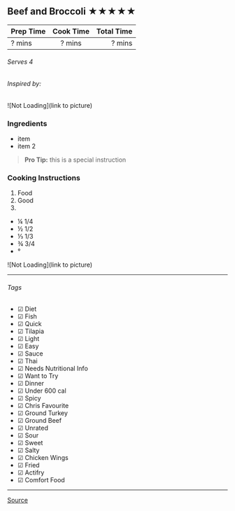 ## Beef and Broccoli ★★★★★

| Prep Time  | Cook Time    | Total Time  |
| ---------- |:------------:| -----------:|
| ? mins    | ? mins      | ? mins     |


###### Serves 4
###### Inspired by:

![Not Loading](link to picture)

### Ingredients

* item
* item 2

> **Pro Tip:** this is a special instruction

### Cooking Instructions

1. Food
2. Good
3. 

* ¼ 1/4
* ½ 1/2
* ⅓ 1/3
* ¾ 3/4
* °

![Not Loading](link to picture)

---

###### Tags
- ☑ Diet
- ☑ Fish
- ☑ Quick
- ☑ Tilapia
- ☑ Light
- ☑ Easy
- ☑ Sauce
- ☑ Thai
- ☑ Needs Nutritional Info
- ☑ Want to Try
- ☑ Dinner
- ☑ Under 600 cal
- ☑ Spicy
- ☑ Chris Favourite
- ☑ Ground Turkey
- ☑ Ground Beef
- ☑ Unrated
- ☑ Sour
- ☑ Sweet
- ☑ Salty
- ☑ Chicken Wings
- ☑ Fried
- ☑ Actifry
- ☑ Comfort Food

---

[Source](http://damndelicious.net/2014/08/13/easy-beef-broccoli/)

